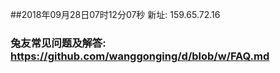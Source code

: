##2018年09月28日07时12分07秒 新址: 159.65.72.16
### 兔友常见问题及解答: https://github.com/wanggonging/d/blob/w/FAQ.md
